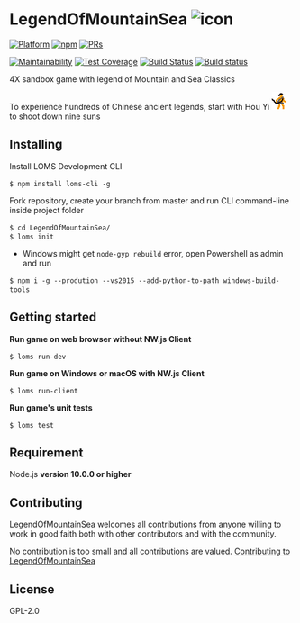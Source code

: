 # LegendOfMountainSea ![icon](https://raw.githubusercontent.com/legendofmountainsea/LegendOfMountainSea/master/assets/LOMS.png)

[![Platform](https://img.shields.io/badge/platform-osx%20%7C%20win-orange.svg?style=flat-square)](https://github.com/legendofmountainsea/LegendOfMountainSea/releases)
[![npm](https://img.shields.io/npm/v/loms-cli.svg?style=flat-square&label=loms-cli)](https://www.npmjs.com/package/loms-cli)
[![PRs](https://img.shields.io/badge/PRs-welcome-yellow.svg?style=flat-square)](https://github.com/legendofmountainsea/LegendOfMountainSea/blob/master/.github/CONTRIBUTING.md)

[![Maintainability](https://api.codeclimate.com/v1/badges/b89efe9442ffb2142766/maintainability)](https://codeclimate.com/github/legendofmountainsea/LegendOfMountainSea/maintainability)
[![Test Coverage](https://api.codeclimate.com/v1/badges/b89efe9442ffb2142766/test_coverage)](https://codeclimate.com/github/legendofmountainsea/LegendOfMountainSea/test_coverage)
[![Build Status](https://travis-ci.com/legendofmountainsea/LegendOfMountainSea.svg?branch=master)](https://travis-ci.com/legendofmountainsea/LegendOfMountainSea)
[![Build status](https://ci.appveyor.com/api/projects/status/a4q4dagnfoinkyue/branch/master?svg=true)](https://ci.appveyor.com/project/TyrealGray/legendofmountainsea/branch/master)

4X sandbox game with legend of Mountain and Sea Classics

To experience hundreds of Chinese ancient legends, start with Hou Yi ![houyi](https://raw.githubusercontent.com/SkyHarp/LegendOfMountainSea/master/houyi_battle.gif) to shoot down nine suns

## Installing

Install LOMS Development CLI
```
$ npm install loms-cli -g
```

Fork repository, create your branch from master and run CLI command-line inside project folder
```
$ cd LegendOfMountainSea/
$ loms init
```
- Windows might get `node-gyp rebuild` error, open Powershell as admin and run
```
$ npm i -g --prodution --vs2015 --add-python-to-path windows-build-tools
```
 

## Getting started
**Run game on web browser without NW.js Client**
```
$ loms run-dev
```
**Run game on Windows or macOS with NW.js Client**
```
$ loms run-client
```
**Run game's unit tests**
```
$ loms test
```

## Requirement
Node.js **version 10.0.0 or higher**

## Contributing
LegendOfMountainSea welcomes all contributions from anyone willing to work in good faith both with other contributors and with the community.

No contribution is too small and all contributions are valued.
[Contributing to LegendOfMountainSea](https://github.com/legendofmountainsea/LegendOfMountainSea/blob/master/.github/CONTRIBUTING.md)

## License
GPL-2.0
